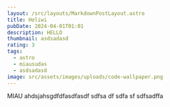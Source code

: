 ```yaml
---
layout: /src/layouts/MarkdownPostLayout.astro
title: Holiwi
pubDate: 2024-04-01T01:01
description: HELLO
thumbnail: asdsadasd
rating: 3
tags:
  - astro
  - miausudas
  - asdsadasd
image: src/assets/images/uploads/code-wallpaper.png
---
```

MIAU ahdsjahsgdfdfasdfasdf sdfsa df sdfa sf sdfsadffa
